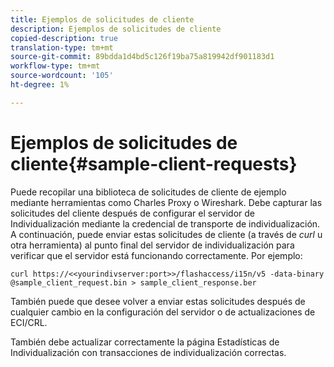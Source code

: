 ```yaml
---
title: Ejemplos de solicitudes de cliente
description: Ejemplos de solicitudes de cliente
copied-description: true
translation-type: tm+mt
source-git-commit: 89bdda1d4bd5c126f19ba75a819942df901183d1
workflow-type: tm+mt
source-wordcount: '105'
ht-degree: 1%

---
```



# Ejemplos de solicitudes de cliente{#sample-client-requests}

Puede recopilar una biblioteca de solicitudes de cliente de ejemplo mediante herramientas como Charles Proxy o Wireshark. Debe capturar las solicitudes del cliente después de configurar el servidor de Individualización mediante la credencial de transporte de individualización. A continuación, puede enviar estas solicitudes de cliente (a través de *curl* u otra herramienta) al punto final del servidor de individualización para verificar que el servidor está funcionando correctamente. Por ejemplo:

```
curl https://<<yourindivserver:port>>/flashaccess/i15n/v5 -­data-binary  
@sample_client_request.bin > sample_client_response.ber
```

También puede que desee volver a enviar estas solicitudes después de cualquier cambio en la configuración del servidor o de actualizaciones de ECI/CRL.

También debe actualizar correctamente la página Estadísticas de Individualización con transacciones de individualización correctas.
